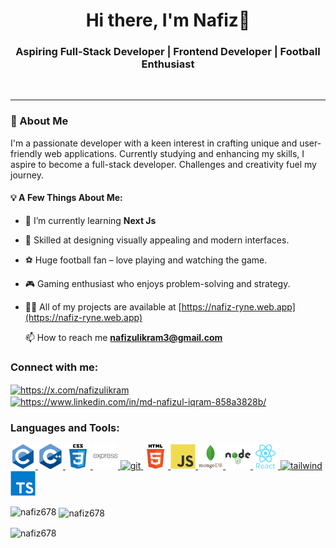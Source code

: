 <h1 align="center">Hi there, I'm Nafiz👋</h1>
<h3 align="center">Aspiring Full-Stack Developer | Frontend Developer | Football Enthusiast</h3>

<div alighn="right">
    <img  src="https://i.ibb.co.com/C2vmFNK/profile.png" alt="" />
</div>

---

### 🌟 About Me
I'm a passionate developer with a keen interest in crafting unique and user-friendly web applications. Currently studying and enhancing my skills, I aspire to become a full-stack developer. Challenges and creativity fuel my journey. 

#### 💡 A Few Things About Me:
- 🌱 I’m currently learning **Next Js**
- 🎨 Skilled at designing visually appealing and modern interfaces.
- ⚽ Huge football fan – love playing and watching the game.
- 🎮 Gaming enthusiast who enjoys problem-solving and strategy.
- 👨‍💻 All of my projects are available at [https://nafiz-ryne.web.app](https://nafiz-ryne.web.app)



  📫 How to reach me **nafizulikram3@gmail.com**

<h3 align="left">Connect with me:</h3>
<p align="left">
<a href="https://twitter.com/https://x.com/nafizulikram" target="blank"><img align="center" src="https://raw.githubusercontent.com/rahuldkjain/github-profile-readme-generator/master/src/images/icons/Social/twitter.svg" alt="https://x.com/nafizulikram" height="30" width="40" /></a>
<a href="https://linkedin.com/in/https://www.linkedin.com/in/md-nafizul-iqram-858a3828b/" target="blank"><img align="center" src="https://raw.githubusercontent.com/rahuldkjain/github-profile-readme-generator/master/src/images/icons/Social/linked-in-alt.svg" alt="https://www.linkedin.com/in/md-nafizul-iqram-858a3828b/" height="30" width="40" /></a>
</p>

<h3 align="left">Languages and Tools:</h3>
<p align="left"> <a href="https://www.cprogramming.com/" target="_blank" rel="noreferrer"> <img src="https://raw.githubusercontent.com/devicons/devicon/master/icons/c/c-original.svg" alt="c" width="40" height="40"/> </a> <a href="https://www.w3schools.com/cpp/" target="_blank" rel="noreferrer"> <img src="https://raw.githubusercontent.com/devicons/devicon/master/icons/cplusplus/cplusplus-original.svg" alt="cplusplus" width="40" height="40"/> </a> <a href="https://www.w3schools.com/css/" target="_blank" rel="noreferrer"> <img src="https://raw.githubusercontent.com/devicons/devicon/master/icons/css3/css3-original-wordmark.svg" alt="css3" width="40" height="40"/> </a> <a href="https://expressjs.com" target="_blank" rel="noreferrer"> <img src="https://raw.githubusercontent.com/devicons/devicon/master/icons/express/express-original-wordmark.svg" alt="express" width="40" height="40"/> </a> <a href="https://git-scm.com/" target="_blank" rel="noreferrer"> <img src="https://www.vectorlogo.zone/logos/git-scm/git-scm-icon.svg" alt="git" width="40" height="40"/> </a> <a href="https://www.w3.org/html/" target="_blank" rel="noreferrer"> <img src="https://raw.githubusercontent.com/devicons/devicon/master/icons/html5/html5-original-wordmark.svg" alt="html5" width="40" height="40"/> </a> <a href="https://developer.mozilla.org/en-US/docs/Web/JavaScript" target="_blank" rel="noreferrer"> <img src="https://raw.githubusercontent.com/devicons/devicon/master/icons/javascript/javascript-original.svg" alt="javascript" width="40" height="40"/> </a> <a href="https://www.mongodb.com/" target="_blank" rel="noreferrer"> <img src="https://raw.githubusercontent.com/devicons/devicon/master/icons/mongodb/mongodb-original-wordmark.svg" alt="mongodb" width="40" height="40"/> </a> <a href="https://nodejs.org" target="_blank" rel="noreferrer"> <img src="https://raw.githubusercontent.com/devicons/devicon/master/icons/nodejs/nodejs-original-wordmark.svg" alt="nodejs" width="40" height="40"/> </a> <a href="https://reactjs.org/" target="_blank" rel="noreferrer"> <img src="https://raw.githubusercontent.com/devicons/devicon/master/icons/react/react-original-wordmark.svg" alt="react" width="40" height="40"/> </a> <a href="https://tailwindcss.com/" target="_blank" rel="noreferrer"> <img src="https://www.vectorlogo.zone/logos/tailwindcss/tailwindcss-icon.svg" alt="tailwind" width="40" height="40"/> </a> <a href="https://www.typescriptlang.org/" target="_blank" rel="noreferrer"> <img src="https://raw.githubusercontent.com/devicons/devicon/master/icons/typescript/typescript-original.svg" alt="typescript" width="40" height="40"/> </a> </p>

<p><img align="left" src="https://github-readme-stats.vercel.app/api/top-langs?username=nafiz678&show_icons=true&locale=en&layout=compact" alt="nafiz678" /></p>

<p>&nbsp;<img align="center" src="https://github-readme-stats.vercel.app/api?username=nafiz678&show_icons=true&locale=en" alt="nafiz678" /></p>

<p><img align="center" src="https://github-readme-streak-stats.herokuapp.com/?user=nafiz678&" alt="nafiz678" /></p>
